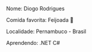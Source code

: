 Nome: Diogo Rodrigues

Comida favorita: Feijoada 💖

Localidade: Pernambuco - Brasil

Aprendendo: .NET C#
